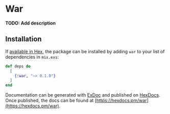# War

**TODO: Add description**

## Installation

If [available in Hex](https://hex.pm/docs/publish), the package can be installed
by adding `war` to your list of dependencies in `mix.exs`:

```elixir
def deps do
  [
    {:war, "~> 0.1.0"}
  ]
end
```

Documentation can be generated with [ExDoc](https://github.com/elixir-lang/ex_doc)
and published on [HexDocs](https://hexdocs.pm). Once published, the docs can
be found at [https://hexdocs.pm/war](https://hexdocs.pm/war).

